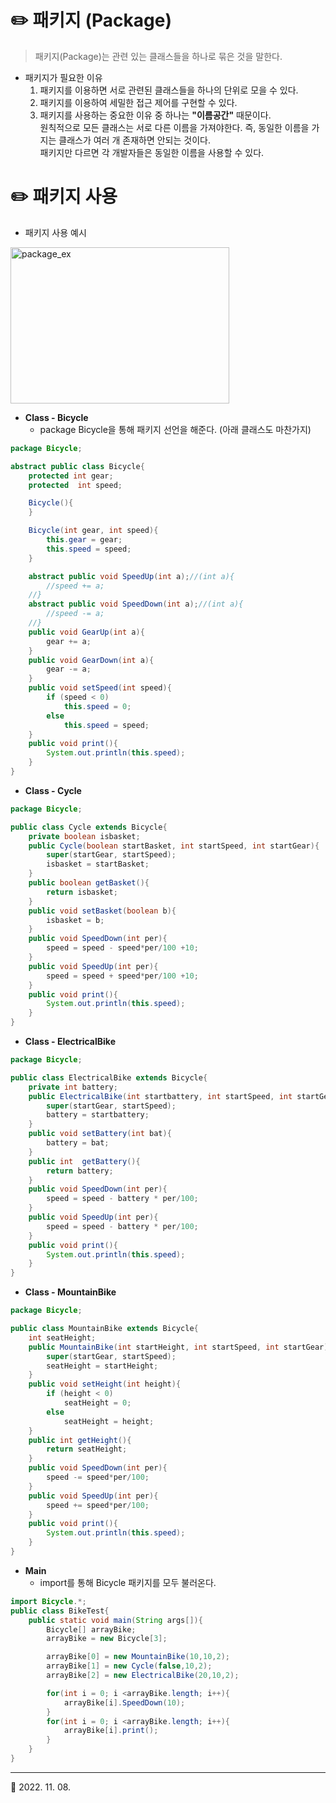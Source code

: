 # ✏️ 패키지 (Package)
> 패키지(Package)는 관련 있는 클래스들을 하나로 묶은 것을 말한다.
* 패키지가 필요한 이유
  1. 패키지를 이용하면 서로 관련된 클래스들을 하나의 단위로 모을 수 있다.
  2. 패키지를 이용하여 세밀한 접근 제어를 구현할 수 있다.
  3. 패키지를 사용하는 중요한 이유 중 하나는 **"이름공간"** 때문이다.
  <br>원칙적으로 모든 클래스는 서로 다른 이름을 가져야한다. 즉, 동일한 이름을 가지는 클래스가 여러 개 존재하면 안되는 것이다.<br>패키지만 다르면 각 개발자들은 동일한 이름을 사용할 수 있다.

# ✏️ 패키지 사용
* 패키지 사용 예시

<img src="../0_Java/Package_1.png" width="350px" height="250px" title="px(픽셀) 크기 설정" alt="package_ex"/>

* **Class - Bicycle**
  + package Bicycle을 통해 패키지 선언을 해준다. (아래 클래스도 마찬가지)
```java
package Bicycle;

abstract public class Bicycle{
    protected int gear;
    protected  int speed;

    Bicycle(){
    }

    Bicycle(int gear, int speed){
        this.gear = gear;
        this.speed = speed;
    }

    abstract public void SpeedUp(int a);//(int a){
        //speed += a;
    //}
    abstract public void SpeedDown(int a);//(int a){
        //speed -= a;
    //}
    public void GearUp(int a){
        gear += a;
    }
    public void GearDown(int a){
        gear -= a;
    }
    public void setSpeed(int speed){
        if (speed < 0)
            this.speed = 0;
        else
            this.speed = speed;
    }
    public void print(){
        System.out.println(this.speed);
    }
}
```
* **Class - Cycle**
```java
package Bicycle;

public class Cycle extends Bicycle{
    private boolean isbasket;
    public Cycle(boolean startBasket, int startSpeed, int startGear){
        super(startGear, startSpeed);
        isbasket = startBasket;
    }
    public boolean getBasket(){
        return isbasket;
    }
    public void setBasket(boolean b){
        isbasket = b;
    }
    public void SpeedDown(int per){
        speed = speed - speed*per/100 +10;
    }
    public void SpeedUp(int per){
        speed = speed + speed*per/100 +10;
    }
    public void print(){
        System.out.println(this.speed);
    }
}
```
* **Class - ElectricalBike**
```java
package Bicycle;

public class ElectricalBike extends Bicycle{
    private int battery;
    public ElectricalBike(int startbattery, int startSpeed, int startGear){
        super(startGear, startSpeed);
        battery = startbattery;
    }
    public void setBattery(int bat){
        battery = bat;
    }
    public int  getBattery(){
        return battery;
    }
    public void SpeedDown(int per){
        speed = speed - battery * per/100;
    }
    public void SpeedUp(int per){
        speed = speed - battery * per/100;
    }
    public void print(){
        System.out.println(this.speed);
    }
}
```
* **Class - MountainBike**
```java
package Bicycle;

public class MountainBike extends Bicycle{
    int seatHeight;
    public MountainBike(int startHeight, int startSpeed, int startGear){
        super(startGear, startSpeed);
        seatHeight = startHeight;
    }
    public void setHeight(int height){
        if (height < 0)
            seatHeight = 0;
        else
            seatHeight = height;
    }
    public int getHeight(){
        return seatHeight;
    }
    public void SpeedDown(int per){
        speed -= speed*per/100;
    }
    public void SpeedUp(int per){
        speed += speed*per/100;
    }
    public void print(){
        System.out.println(this.speed);
    }
}
```

* **Main**
  + import를 통해 Bicycle 패키지를 모두 불러온다.
```java
import Bicycle.*;
public class BikeTest{
    public static void main(String args[]){
        Bicycle[] arrayBike;
        arrayBike = new Bicycle[3];

        arrayBike[0] = new MountainBike(10,10,2);
        arrayBike[1] = new Cycle(false,10,2);
        arrayBike[2] = new ElectricalBike(20,10,2);

        for(int i = 0; i <arrayBike.length; i++){
            arrayBike[i].SpeedDown(10);
        }
        for(int i = 0; i <arrayBike.length; i++){
            arrayBike[i].print();
        }
    }
}
```
***
🔺 2022. 11. 08.